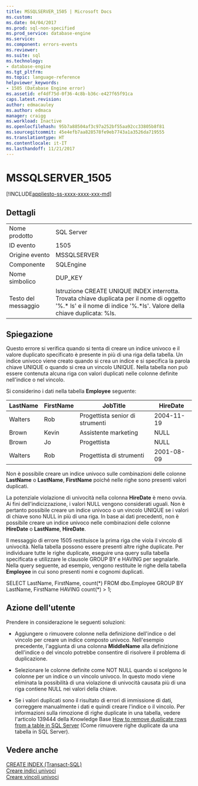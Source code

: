 ```yaml
---
title: MSSQLSERVER_1505 | Microsoft Docs
ms.custom: 
ms.date: 04/04/2017
ms.prod: sql-non-specified
ms.prod_service: database-engine
ms.service: 
ms.component: errors-events
ms.reviewer: 
ms.suite: sql
ms.technology:
- database-engine
ms.tgt_pltfrm: 
ms.topic: language-reference
helpviewer_keywords:
- 1505 (Database Engine error)
ms.assetid: ef4df75d-0f36-4c8b-b36c-e427f65f91ca
caps.latest.revision: 
author: edmacauley
ms.author: edmaca
manager: craigg
ms.workload: Inactive
ms.openlocfilehash: 95b7a88504af3c97a252bf55aa92cc33805b8f81
ms.sourcegitcommit: 45e4efb7aa828578fe9eb7743a1a3526da719555
ms.translationtype: HT
ms.contentlocale: it-IT
ms.lasthandoff: 11/21/2017
---
```

# <a name="mssqlserver1505"></a>MSSQLSERVER_1505
[!INCLUDE[appliesto-ss-xxxx-xxxx-xxx-md](../../includes/appliesto-ss-xxxx-xxxx-xxx-md.md)]
  
## <a name="details"></a>Dettagli  
  
|||  
|-|-|  
|Nome prodotto|SQL Server|  
|ID evento|1505|  
|Origine evento|MSSQLSERVER|  
|Componente|SQLEngine|  
|Nome simbolico|DUP_KEY|  
|Testo del messaggio|Istruzione CREATE UNIQUE INDEX interrotta. Trovata chiave duplicata per il nome di oggetto '%.* ls' e il nome di indice '%.\*ls'.  Valore della chiave duplicata: %ls.|  
  
## <a name="explanation"></a>Spiegazione  
Questo errore si verifica quando si tenta di creare un indice univoco e il valore duplicato specificato è presente in più di una riga della tabella. Un indice univoco viene creato quando si crea un indice e si specifica la parola chiave UNIQUE o quando si crea un vincolo UNIQUE. Nella tabella non può essere contenuta alcuna riga con valori duplicati nelle colonne definite nell'indice o nel vincolo.  
  
Si considerino i dati nella tabella **Employee** seguente:  
  
|LastName|FirstName|JobTitle|HireDate|  
|------------|-------------|------------|------------|  
|Walters|Rob|Progettista senior di strumenti|2004-11-19|  
|Brown|Kevin|Assistente marketing|NULL|  
|Brown|Jo|Progettista|NULL|  
|Walters|Rob|Progettista di strumenti|2001-08-09|  
  
Non è possibile creare un indice univoco sulle combinazioni delle colonne **LastName** o **LastName**, **FirstName** poiché nelle righe sono presenti valori duplicati.  
  
La potenziale violazione di univocità nella colonna **HireDate** è meno ovvia. Ai fini dell'indicizzazione, i valori NULL vengono considerati uguali. Non è pertanto possibile creare un indice univoco o un vincolo UNIQUE se i valori di chiave sono NULL in più di una riga. In base ai dati precedenti, non è possibile creare un indice univoco nelle combinazioni delle colonne **HireDate** o **LastName**, **HireDate**.  
  
Il messaggio di errore 1505 restituisce la prima riga che viola il vincolo di univocità. Nella tabella possono essere presenti altre righe duplicate. Per individuare tutte le righe duplicate, eseguire una query sulla tabella specificata e utilizzare le clausole GROUP BY e HAVING per segnalarle. Nella query seguente, ad esempio, vengono restituite le righe della tabella **Employee** in cui sono presenti nomi e cognomi duplicati.  
  
SELECT LastName, FirstName, count(*) FROM dbo.Employee GROUP BY LastName, FirstName HAVING count(\*) > 1;  
  
## <a name="user-action"></a>Azione dell'utente  
Prendere in considerazione le seguenti soluzioni:  
  
-   Aggiungere o rimuovere colonne nella definizione dell'indice o del vincolo per creare un indice composto univoco. Nell'esempio precedente, l'aggiunta di una colonna **MiddleName** alla definizione dell'indice o del vincolo potrebbe consentire di risolvere il problema di duplicazione.  
  
-   Selezionare le colonne definite come NOT NULL quando si scelgono le colonne per un indice o un vincolo univoco. In questo modo viene eliminata la possibilità di una violazione di univocità causata più di una riga contiene NULL nei valori della chiave.  
  
-   Se i valori duplicati sono il risultato di errori di immissione di dati, correggere manualmente i dati e quindi creare l'indice o il vincolo. Per informazioni sulla rimozione di righe duplicate in una tabella, vedere l'articolo 139444 della Knowledge Base [How to remove duplicate rows from a table in SQL Server](http://support.microsoft.com/kb/139444) (Come rimuovere righe duplicate da una tabella in SQL Server).  
  
## <a name="see-also"></a>Vedere anche  
[CREATE INDEX &#40;Transact-SQL&#41;](~/t-sql/statements/create-index-transact-sql.md)  
[Creare indici univoci](~/relational-databases/indexes/create-unique-indexes.md)  
[Creare vincoli univoci](~/relational-databases/tables/create-unique-constraints.md)  
  
